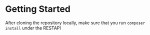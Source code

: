 
# Getting Started
 
After cloning the repository locally, make sure that you run `composer install` under the RESTAPI

